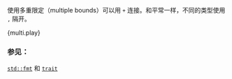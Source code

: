 使用多重限定（multiple bounds）可以用 `+` 连接。和平常一样，不同的类型使用 `,` 隔开。

{multi.play}

### 参见：

[`std::fmt`][fmt] 和 [`trait`][traits]

[fmt]: ../hello/print.html
[traits]: ../trait.html
